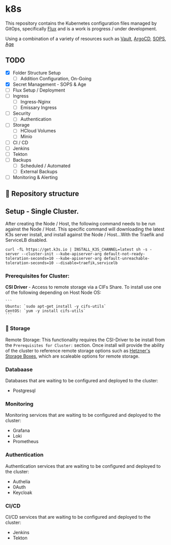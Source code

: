 # k8s

This repository contains the Kubernetes configuration files managed by GitOps, specifically [Flux](https://fluxcd.io/) and is a work is progress / under development.

Using a combination of a variety of resources such as [Vault](https://www.vaultproject.io/), [ArgoCD](https://argo-cd.readthedocs.io/en/stable/), [SOPS](https://github.com/mozilla/sops), [Age](https://github.com/FiloSottile/age)


## TODO

- [X] Folder Structure Setup
  - [ ] Addition Configuration, On-Going
- [X] Secret Management - SOPS & Age
- [ ] Flux Setup / Deployment
- [ ] Ingress
  - [ ] Ingress-Nginx
  - [ ] Emissary Ingress
- [ ] Security
  - [ ] Authentication
- [ ] Storage
  - [ ] HCloud Volumes
  - [ ] Minio
- [ ] CI / CD
 - [ ] Jenkins
 - [ ] Tekton
- [ ] Backups
  - [ ] Scheduled / Automated
  - [ ] External Backups
- [ ] Monitoring & Alerting

## 📂 Repository structure



## Setup - Single Cluster.

After creating the Node / Host, the following command needs to be run against the Node / Host. This specific command will downloading the latest K3s server install, and install against the Node / Host...With the Traefik and ServiceLB disabled.

```shell
curl -fL https://get.k3s.io | INSTALL_K3S_CHANNEL=latest sh -s - server --cluster-init --kube-apiserver-arg default-not-ready-toleration-seconds=10 --kube-apiserver-arg default-unreachable-toleration-seconds=10 --disable=traefik,servicelb
```

### Prerequisites for Cluster:
 
**CSI Driver** - Access to remote storage via a CIFs Share. To install use one of the following depending on Host Node OS:

    ```
    Ubuntu: `sudo apt-get install -y cifs-utils`
    CentOS: `yum -y install cifs-utils`
    ```

### 💾 Storage

Remote Storage: 
This functionality requires the CSI-Driver to be install from the `Prerequisites for Cluster:` section. Once install will provide the ability of the cluster to reference remote storage options such as [Hetzner's Storage Boxes](https://www.hetzner.com/storage/storage-box), which are scaleable options for remote storage.

### Databaase

Databases that are waiting to be configured and deployed to the cluster:

- Postgresql

### Monitoring

Monitoring services that are waiting to be configured and deployed to the cluster:

- Grafana
- Loki
- Prometheus

### Authentication

Authentication services that are waiting to be configured and deployed to the cluster:

- Authelia
- 0Auth
- Keycloak

### CI/CD 

CI/CD services that are waiting to be configured and deployed to the cluster:

- Jenkins
- Tekton